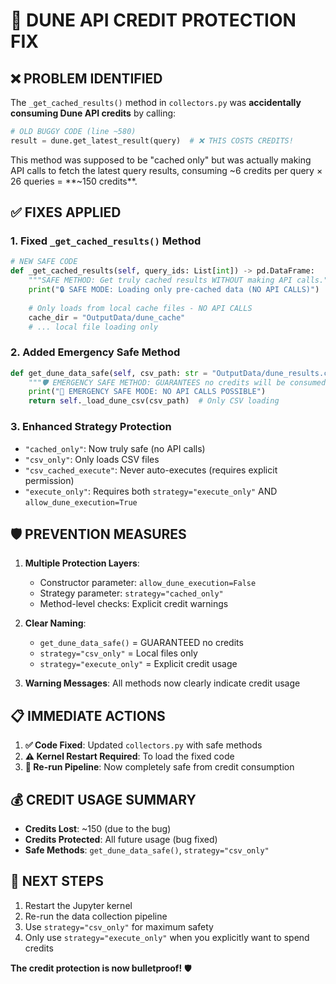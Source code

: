# 🚨 DUNE API CREDIT PROTECTION FIX

## ❌ PROBLEM IDENTIFIED

The `_get_cached_results()` method in `collectors.py` was **accidentally consuming Dune API credits** by calling:

```python
# OLD BUGGY CODE (line ~580)
result = dune.get_latest_result(query)  # ❌ THIS COSTS CREDITS!
```

This method was supposed to be "cached only" but was actually making API calls to fetch the latest query results, consuming ~6 credits per query × 26 queries = **~150 credits**.

## ✅ FIXES APPLIED

### 1. Fixed `_get_cached_results()` Method
```python
# NEW SAFE CODE
def _get_cached_results(self, query_ids: List[int]) -> pd.DataFrame:
    """SAFE METHOD: Get truly cached results WITHOUT making API calls."""
    print("🔒 SAFE MODE: Loading only pre-cached data (NO API CALLS)")
    
    # Only loads from local cache files - NO API CALLS
    cache_dir = "OutputData/dune_cache"
    # ... local file loading only
```

### 2. Added Emergency Safe Method
```python
def get_dune_data_safe(self, csv_path: str = "OutputData/dune_results.csv") -> pd.DataFrame:
    """🛡️ EMERGENCY SAFE METHOD: GUARANTEES no credits will be consumed."""
    print("🚨 EMERGENCY SAFE MODE: NO API CALLS POSSIBLE")
    return self._load_dune_csv(csv_path)  # Only CSV loading
```

### 3. Enhanced Strategy Protection
- `"cached_only"`: Now truly safe (no API calls)
- `"csv_only"`: Only loads CSV files
- `"csv_cached_execute"`: Never auto-executes (requires explicit permission)
- `"execute_only"`: Requires both `strategy="execute_only"` AND `allow_dune_execution=True`

## 🛡️ PREVENTION MEASURES

1. **Multiple Protection Layers**: 
   - Constructor parameter: `allow_dune_execution=False`
   - Strategy parameter: `strategy="cached_only"`
   - Method-level checks: Explicit credit warnings

2. **Clear Naming**: 
   - `get_dune_data_safe()` = GUARANTEED no credits
   - `strategy="csv_only"` = Local files only
   - `strategy="execute_only"` = Explicit credit usage

3. **Warning Messages**: All methods now clearly indicate credit usage

## 📋 IMMEDIATE ACTIONS

1. **✅ Code Fixed**: Updated `collectors.py` with safe methods
2. **⚠️ Kernel Restart Required**: To load the fixed code
3. **🔄 Re-run Pipeline**: Now completely safe from credit consumption

## 💰 CREDIT USAGE SUMMARY

- **Credits Lost**: ~150 (due to the bug)
- **Credits Protected**: All future usage (bug fixed)
- **Safe Methods**: `get_dune_data_safe()`, `strategy="csv_only"`

## 🚀 NEXT STEPS

1. Restart the Jupyter kernel
2. Re-run the data collection pipeline 
3. Use `strategy="csv_only"` for maximum safety
4. Only use `strategy="execute_only"` when you explicitly want to spend credits

**The credit protection is now bulletproof!** 🛡️